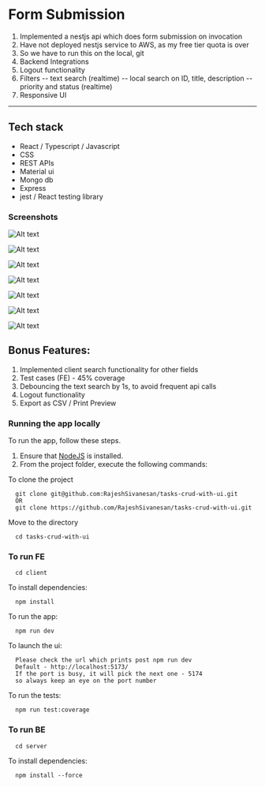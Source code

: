 # Form Submission
1. Implemented a nestjs api which does form submission on invocation
2. Have not deployed nestjs service to AWS, as my free tier quota is over
3. So we have to run this on the local, git 
4. Backend Integrations
5. Logout functionality
6. Filters
    -- text search (realtime)
    -- local search on ID, title, description
    -- priority and status (realtime)
7. Responsive UI

<hr />

## Tech stack
 - React / Typescript / Javascript
 - CSS
 - REST APIs
 - Material ui
 - Mongo db
 - Express
 - jest / React testing library
 
### Screenshots
![Alt text](image.png)

![Alt text](image-1.png)

![Alt text](image-2.png)

![Alt text](image-3.png)

![Alt text](image-4.png)

![Alt text](image-5.png)

![Alt text](image-6.png)

## Bonus Features:
1. Implemented client search functionality for other fields
2. Test cases (FE) - 45% coverage
3. Debouncing the text search by 1s, to avoid frequent api calls
4. Logout functionality
5. Export as CSV / Print Preview

### Running the app locally

To run the app, follow these steps.

1. Ensure that [NodeJS](http://nodejs.org/) is installed.
2. From the project folder, execute the following commands:

To clone the project
```shell
  git clone git@github.com:RajeshSivanesan/tasks-crud-with-ui.git
  OR
  git clone https://github.com/RajeshSivanesan/tasks-crud-with-ui.git
```

Move to the directory
```shell
  cd tasks-crud-with-ui
```

### To run FE
```shell
  cd client
```

To install dependencies:
```shell
  npm install
```

To run the app:
```shell
  npm run dev
```

To launch the ui:
```shell
  Please check the url which prints post npm run dev
  Default - http://localhost:5173/
  If the port is busy, it will pick the next one - 5174
  so always keep an eye on the port number
```

To run the tests:
```shell
  npm run test:coverage
```

### To run BE
```shell
  cd server
```

To install dependencies:
```shell
  npm install --force